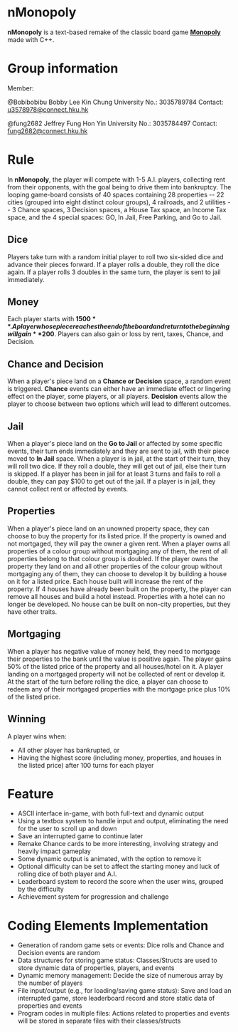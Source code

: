 # nMonopoly
**nMonopoly** is a text-based remake of the classic board game [**Monopoly**](https://en.wikipedia.org/wiki/Monopoly_(game)) made with C++.


# Group information
Member: 

@Bobibobibu Bobby Lee Kin Chung   University No.: 3035789784   Contact: u3578978@connect.hku.hk

@fung2682 Jeffrey Fung Hon Yin   University No.: 3035784497   Contact: fung2682@connect.hku.hk
       
       
# Rule
In **nMonopoly**, the player will compete with 1-5 A.I. players, collecting rent from their opponents, with the goal being to drive them into bankruptcy. The looping game-board consists of 40 spaces containing 28 properties -- 22 cities (grouped into eight distinct colour groups), 4 railroads, and 2 utilities -- 3 Chance spaces, 3 Decision spaces, a House Tax space, an Income Tax space, and the 4 special spaces: GO, In Jail, Free Parking, and Go to Jail.

## Dice
Players take turn with a random initial player to roll two six-sided dice and advance their pieces forward. If a player rolls a double, they roll the dice again. If a player rolls 3 doubles in the same turn, the player is sent to jail immediately.

## Money
Each player starts with **$1500**. A player whose piece reaches the end of the board and return to the beginning will gain **$200**. Players can also gain or loss by rent, taxes, Chance, and Decision.

## Chance and Decision
When a player's piece land on a **Chance or Decision** space, a random event is triggered. **Chance** events can either have an immediate effect or lingering effect on the player, some players, or all players. **Decision** events allow the player to choose between two options which will lead to different outcomes.

## Jail
When a player's piece land on the **Go to Jail** or affected by some specific events, their turn ends immediately and they are sent to jail, with their piece moved to **In Jail** space. When a player is in jail, at the start of their turn, they will roll two dice. If they roll a double, they will get out of jail, else their turn is skipped. If a player has been in jail for at least 3 turns and fails to roll a double, they can pay $100 to get out of the jail.
If a player is in jail, they cannot collect rent or affected by events.

## Properties
When a player's piece land on an unowned property space, they can choose to buy the property for its listed price. If the property is owned and not mortgaged, they will pay the owner a given rent. When a player owns all properties of a colour group without mortgaging any of them, the rent of all properties belong to that colour group is doubled.
If the player owns the property they land on and all other properties of the colour group without mortgaging any of them, they can choose to develop it by building a house on it for a listed price. Each house built will increase the rent of the property. If 4 houses have already been built on the property, the player can remove all houses and build a hotel instead. Properties with a hotel can no longer be developed.
No house can be built on non-city properties, but they have other traits.

## Mortgaging
When a player has negative value of money held, they need to mortgage their properties to the bank until the value is positive again. The player gains 50% of the listed price of the property and all houses/hotel on it. A player landing on a mortgaged property will not be collected of rent or develop it. At the start of the turn before rolling the dice, a player can choose to redeem any of their mortgaged properties with the mortgage price plus 10% of the listed price.

## Winning
A player wins when:
- All other player has bankrupted, or
- Having the highest score (including money, properties, and houses in the listed price) after 100 turns for each player

# Feature
- ASCII interface in-game, with both full-text and dynamic output
- Using a textbox system to handle input and output, eliminating the need for the user to scroll up and down
- Save an interrupted game to continue later
- Remake Chance cards to be more interesting, involving strategy and heavily impact gameplay
- Some dynamic output is animated, with the option to remove it
- Optional difficulty can be set to affect the starting money and luck of rolling dice of both player and A.I.
- Leaderboard system to record the score when the user wins, grouped by the difficulty
- Achievement system for progression and challenge

# Coding Elements Implementation
- Generation of random game sets or events: Dice rolls and Chance and Decision events are random
- Data structures for storing game status: Classes/Structs are used to store dynamic data of properties, players, and events
- Dynamic memory management: Decide the size of numerous array by the number of players
- File input/output (e.g., for loading/saving game status): Save and load an interrupted game, store leaderboard record and store static data of properties and events
- Program codes in multiple files: Actions related to properties and events will be stored in separate files with their classes/structs
